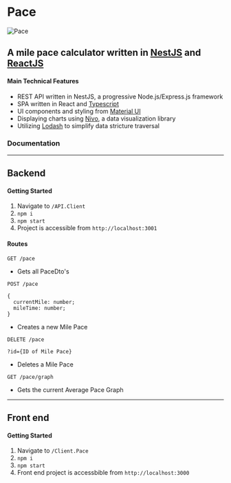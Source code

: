 # Pace

![Pace](https://raw.githubusercontent.com/joe307bad/pace/master/Capture.PNG)

## A mile pace calculator written in [NestJS](http://nestjs.com) and [ReactJS](http://reactjs.org)

#### Main Technical Features

- REST API written in NestJS, a progressive Node.js/Express.js framework
- SPA written in React and [Typescript](http://typescriptlang.org)
- UI components and styling from [Material UI](http://material-ui.com)
- Displaying charts using [Nivo](http://nivo.rocks), a data visualization library
- Utilizing [Lodash](http://lodash.com) to simplify data stricture traversal

### Documentation

---

## Backend

#### Getting Started

1. Navigate to `/API.Client`
2. `npm i`
3. `npm start`
4. Project is accessible from `http://localhost:3001`

#### Routes

```
GET /pace
```

- Gets all PaceDto's

```
POST /pace

{
  currentMile: number;
  mileTime: number;
}
```

- Creates a new Mile Pace

```
DELETE /pace

?id={ID of Mile Pace}
```

- Deletes a Mile Pace

```
GET /pace/graph
```

- Gets the current Average Pace Graph

---

## Front end

#### Getting Started

1. Navigate to `/Client.Pace`
2. `npm i`
3. `npm start`
4. Front end project is accessbible from `http://localhost:3000`

